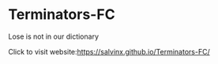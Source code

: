 # Terminators-FC
Lose is not in our dictionary


Click to visit website:https://salvinx.github.io/Terminators-FC/
